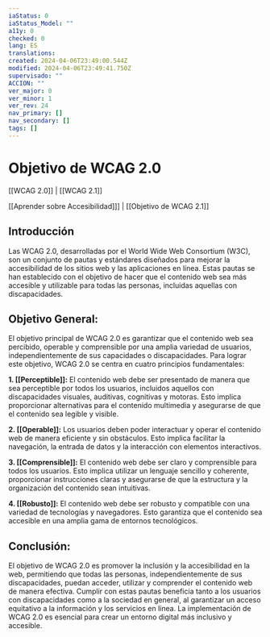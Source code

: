 ```yaml
---
iaStatus: 0
iaStatus_Model: ""
a11y: 0
checked: 0
lang: ES
translations: 
created: 2024-04-06T23:49:00.544Z
modified: 2024-04-06T23:49:41.750Z
supervisado: ""
ACCION: ""
ver_major: 0
ver_minor: 1
ver_rev: 24
nav_primary: []
nav_secondary: []
tags: []
---
```

# Objetivo de WCAG 2.0

[[WCAG 2.0]] | [[WCAG 2.1]] 

[[Aprender sobre Accesibilidad]]] | [[Objetivo de WCAG 2.1]] 

## Introducción

Las WCAG 2.0, desarrolladas por el World Wide Web Consortium (W3C), son un conjunto de pautas y estándares diseñados para mejorar la accesibilidad de los sitios web y las aplicaciones en línea. Estas pautas se han establecido con el objetivo de hacer que el contenido web sea más accesible y utilizable para todas las personas, incluidas aquellas con discapacidades.

## Objetivo General:

El objetivo principal de WCAG 2.0 es garantizar que el contenido web sea percibido, operable y comprensible por una amplia variedad de usuarios, independientemente de sus capacidades o discapacidades. Para lograr este objetivo, WCAG 2.0 se centra en cuatro principios fundamentales:

**1. [[Perceptible]]:** El contenido web debe ser presentado de manera que sea perceptible por todos los usuarios, incluidos aquellos con discapacidades visuales, auditivas, cognitivas y motoras. Esto implica proporcionar alternativas para el contenido multimedia y asegurarse de que el contenido sea legible y visible.

**2. [[Operable]]:** Los usuarios deben poder interactuar y operar el contenido web de manera eficiente y sin obstáculos. Esto implica facilitar la navegación, la entrada de datos y la interacción con elementos interactivos.

**3. [[Comprensible]]:** El contenido web debe ser claro y comprensible para todos los usuarios. Esto implica utilizar un lenguaje sencillo y coherente, proporcionar instrucciones claras y asegurarse de que la estructura y la organización del contenido sean intuitivas.

**4. [[Robusto]]:** El contenido web debe ser robusto y compatible con una variedad de tecnologías y navegadores. Esto garantiza que el contenido sea accesible en una amplia gama de entornos tecnológicos.

## Conclusión:

El objetivo de WCAG 2.0 es promover la inclusión y la accesibilidad en la web, permitiendo que todas las personas, independientemente de sus discapacidades, puedan acceder, utilizar y comprender el contenido web de manera efectiva. Cumplir con estas pautas beneficia tanto a los usuarios con discapacidades como a la sociedad en general, al garantizar un acceso equitativo a la información y los servicios en línea. La implementación de WCAG 2.0 es esencial para crear un entorno digital más inclusivo y accesible.